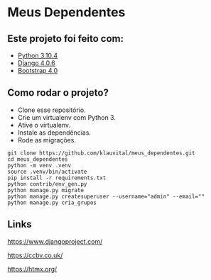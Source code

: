 # Meus Dependentes


## Este projeto foi feito com:

* [Python 3.10.4](https://www.python.org/)
* [Django 4.0.6](https://www.djangoproject.com/)
* [Bootstrap 4.0](https://getbootstrap.com/)

## Como rodar o projeto?

* Clone esse repositório.
* Crie um virtualenv com Python 3.
* Ative o virtualenv.
* Instale as dependências.
* Rode as migrações.

```
git clone https://github.com/klauvital/meus_dependentes.git
cd meus_dependentes
python -m venv .venv
source .venv/bin/activate
pip install -r requirements.txt
python contrib/env_gen.py
python manage.py migrate
python manage.py createsuperuser --username="admin" --email=""
python manage.py cria_grupos
```


## Links

https://www.djangoproject.com/

https://ccbv.co.uk/

https://htmx.org/

